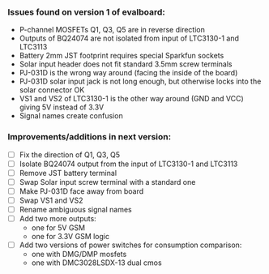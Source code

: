 ### Issues found on version 1 of evalboard:
- P-channel MOSFETs Q1, Q3, Q5 are in reverse direction
- Outputs of BQ24074 are not isolated from input of LTC3130-1 and LTC3113
- Battery 2mm JST footprint requires special Sparkfun sockets
- Solar input header does not fit standard 3.5mm screw terminals
- PJ-031D is the wrong way around (facing the inside of the board)
- PJ-031D solar input jack is not long enough, but otherwise locks into the solar connector OK
- VS1 and VS2 of LTC3130-1 is the other way around (GND and VCC) giving 5V instead of 3.3V
- Signal names create confusion

### Improvements/additions in next version:
- [ ] Fix the direction of Q1, Q3, Q5
- [ ] Isolate BQ24074 output from the input of LTC3130-1 and LTC3113
- [ ] Remove JST battery terminal
- [ ] Swap Solar input screw terminal with a standard one
- [ ] Make PJ-031D face away from board
- [ ] Swap VS1 and VS2
- [ ] Rename ambiguous signal names
- [ ] Add two more outputs: 
  - one for 5V GSM
  -  one for 3.3V GSM logic
- [ ] Add two versions of power switches for consumption comparison:
  - one with DMG/DMP mosfets
  - one with DMC3028LSDX-13 dual cmos 

